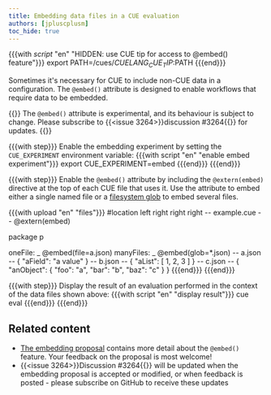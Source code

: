 ```yaml
---
title: Embedding data files in a CUE evaluation
authors: [jpluscplusm]
toc_hide: true
---
```


{{{with _script_ "en" "HIDDEN: use CUE tip for access to @embed() feature"}}}
export PATH=/cues/$CUELANG_CUE_TIP:$PATH
{{{end}}}

Sometimes it's necessary for CUE to include non-CUE data in a configuration.
The `@embed()` attribute is designed to enable workflows that require data to
be embedded.

{{<info>}}
The `@embed()` attribute is experimental, and its behaviour is subject to change.
Please subscribe to {{<issue 3264>}}discussion #3264{{</issue>}} for updates.
{{</info>}}

{{{with step}}}
Enable the embedding experiment by setting the `CUE_EXPERIMENT` environment variable:
{{{with script "en" "enable embed experiment"}}}
export CUE_EXPERIMENT=embed
{{{end}}}
{{{end}}}

{{{with step}}}
Enable the `@embed()` attribute by including the `@extern(embed)` directive at
the top of each CUE file that uses it.
Use the attribute to embed either a single named file or a
[filesystem glob](https://en.wikipedia.org/wiki/Glob_(programming)) to embed
several files.

{{{with upload "en" "files"}}}
#location left right right right
-- example.cue --
@extern(embed)

package p

oneFile:   _ @embed(file=a.json)
manyFiles: _ @embed(glob=*.json)
-- a.json --
{
    "aField": "a value"
}
-- b.json --
{
    "aList": [
        1,
        2,
        3
    ]
}
-- c.json --
{
    "anObject": {
        "foo": "a",
        "bar": "b",
        "baz": "c"
    }
}
{{{end}}}
{{{end}}}

{{{with step}}}
Display the result of an evaluation performed in the context of the data files shown above:
{{{with script "en" "display result"}}}
cue eval
{{{end}}}
{{{end}}}

## Related content

- [The embedding proposal](https://github.com/cue-lang/proposal/blob/main/designs/3264-embed.md)
  contains more detail about the `@embed()` feature. Your feedback on the
  proposal is most welcome!
- {{<issue 3264>}}Discussion #3264{{</issue>}} will be updated when the
  embedding proposal is accepted or modified, or when feedback is posted -
  please subscribe on GitHub to receive these updates
